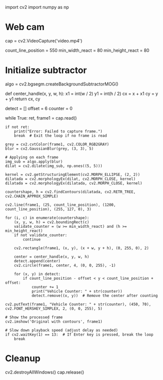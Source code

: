 import cv2
import numpy as np

# Web cam
cap = cv2.VideoCapture('video.mp4')



count_line_position = 550
min_width_react = 80
min_height_react = 80

# Initialize subtractor
algo = cv2.bgsegm.createBackgroundSubtractorMOG()

def center_handle(x, y, w, h):
    x1 = int(w / 2)
    y1 = int(h / 2)
    cx = x + x1
    cy = y + y1
    return cx, cy

detect = []
offset = 6
counter = 0

while True:
    ret, frame1 = cap.read()

    if not ret:
        print("Error: Failed to capture frame.")
        break  # Exit the loop if no frame is read

    grey = cv2.cvtColor(frame1, cv2.COLOR_RGB2GRAY)
    blur = cv2.GaussianBlur(grey, (3, 3), 5)

    # Applying on each frame
    img_sub = algo.apply(blur)
    dilat = cv2.dilate(img_sub, np.ones((5, 5)))

    kernel = cv2.getStructuringElement(cv2.MORPH_ELLIPSE, (2, 2))
    dilatada = cv2.morphologyEx(dilat, cv2.MORPH_CLOSE, kernel)
    dilatada = cv2.morphologyEx(dilatada, cv2.MORPH_CLOSE, kernel)

    countershape, h = cv2.findContours(dilatada, cv2.RETR_TREE, cv2.CHAIN_APPROX_SIMPLE)

    cv2.line(frame1, (25, count_line_position), (1200, count_line_position), (255, 127, 0), 3)

    for (i, c) in enumerate(countershape):
        (x, y, w, h) = cv2.boundingRect(c)
        validate_counter = (w >= min_width_react) and (h >= min_height_react)
        if not validate_counter:
            continue

        cv2.rectangle(frame1, (x, y), (x + w, y + h), (0, 255, 0), 2)

        center = center_handle(x, y, w, h)
        detect.append(center)
        cv2.circle(frame1, center, 4, (0, 0, 255), -1)

        for (x, y) in detect:
            if count_line_position - offset < y < count_line_position + offset:
                counter += 1
                print("Vehicle Counter: " + str(counter))
                detect.remove((x, y))  # Remove the center after counting

    cv2.putText(frame1, "Vehicle Counter: " + str(counter), (450, 70), cv2.FONT_HERSHEY_SIMPLEX, 2, (0, 0, 255), 5)

    # Show the processed frame
    cv2.imshow('Original with contours', frame1)

    # Slow down playback speed (adjust delay as needed)
    if cv2.waitKey(1) == 13:  # If Enter key is pressed, break the loop
        break

# Cleanup
cv2.destroyAllWindows()
cap.release()
